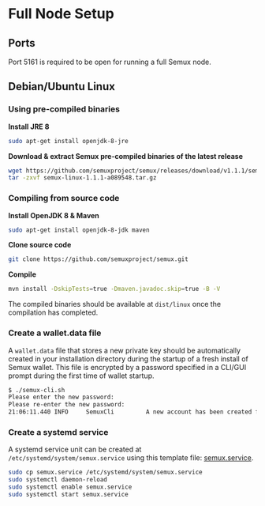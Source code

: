 # Full Node Setup

## Ports

Port 5161 is required to be open for running a full Semux node.

## Debian/Ubuntu Linux

### Using pre-compiled binaries

**Install JRE 8**

```bash
sudo apt-get install openjdk-8-jre
```

**Download & extract Semux pre-compiled binaries of the latest release**

```bash
wget https://github.com/semuxproject/semux/releases/download/v1.1.1/semux-linux-1.1.1-a089548.tar.gz
tar -zxvf semux-linux-1.1.1-a089548.tar.gz 
```

### Compiling from source code

**Install OpenJDK 8 & Maven**
```bash
sudo apt-get install openjdk-8-jdk maven
```

**Clone source code**
```bash
git clone https://github.com/semuxproject/semux.git
```

**Compile**
```bash
mvn install -DskipTests=true -Dmaven.javadoc.skip=true -B -V
```

The compiled binaries should be available at `dist/linux` once the compilation has completed.

### Create a wallet.data file

A `wallet.data` file that stores a new private key should be automatically created in your installation directory during the startup of a fresh install of Semux wallet. This file is encrypted by a password specified in a CLI/GUI prompt during the first time of wallet startup.

```bash
$ ./semux-cli.sh                    
Please enter the new password: 
Please re-enter the new password: 
21:06:11.440 INFO     SemuxCli         A new account has been created for you: address = 426ae10caffcc5cbe623866cff1ec00c9501654c
```

### Create a systemd service

A systemd service unit can be created at `/etc/systemd/system/semux.service` using this template file: [semux.service](../misc/systemd/semux.service).

```bash
sudo cp semux.service /etc/systemd/system/semux.service
sudo systemctl daemon-reload
sudo systemctl enable semux.service
sudo systemctl start semux.service
```